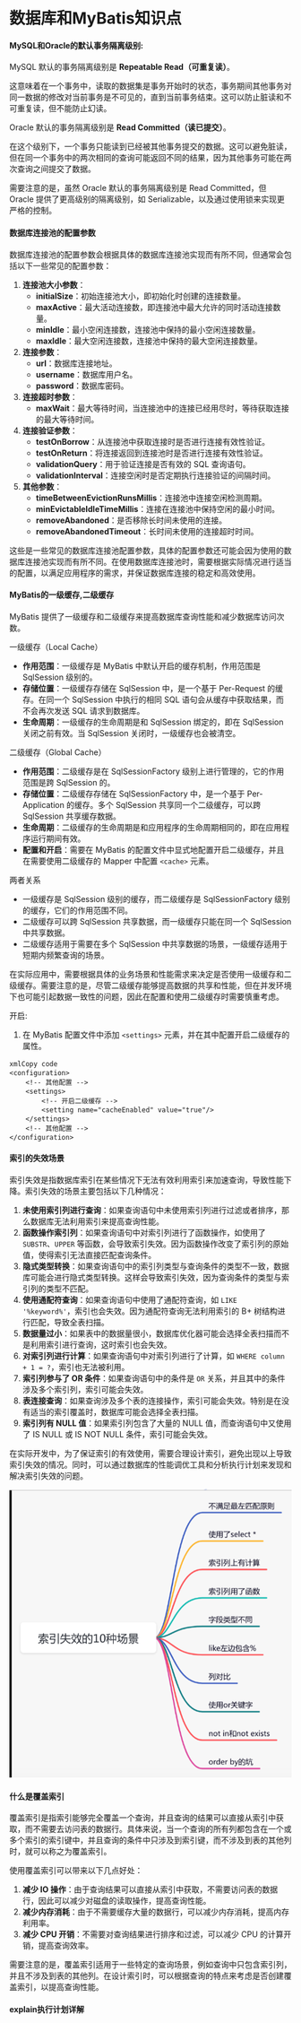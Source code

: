 # 数据库和MyBatis知识点



#### MySQL和Oracle的默认事务隔离级别:

MySQL 默认的事务隔离级别是 **Repeatable Read（可重复读）**。

这意味着在一个事务中，读取的数据集是事务开始时的状态，事务期间其他事务对同一数据的修改对当前事务是不可见的，直到当前事务结束。这可以防止脏读和不可重复读，但不能防止幻读。

Oracle 默认的事务隔离级别是 **Read Committed（读已提交）**。

在这个级别下，一个事务只能读到已经被其他事务提交的数据。这可以避免脏读，但在同一个事务中的两次相同的查询可能返回不同的结果，因为其他事务可能在两次查询之间提交了数据。

需要注意的是，虽然 Oracle 默认的事务隔离级别是 Read Committed，但 Oracle 提供了更高级别的隔离级别，如 Serializable，以及通过使用锁来实现更严格的控制。



#### 数据库连接池的配置参数

数据库连接池的配置参数会根据具体的数据库连接池实现而有所不同，但通常会包括以下一些常见的配置参数：

1. **连接池大小参数**：
   - **initialSize**：初始连接池大小，即初始化时创建的连接数量。
   - **maxActive**：最大活动连接数，即连接池中最大允许的同时活动连接数量。
   - **minIdle**：最小空闲连接数，连接池中保持的最小空闲连接数量。
   - **maxIdle**：最大空闲连接数，连接池中保持的最大空闲连接数量。
2. **连接参数**：
   - **url**：数据库连接地址。
   - **username**：数据库用户名。
   - **password**：数据库密码。
3. **连接超时参数**：
   - **maxWait**：最大等待时间，当连接池中的连接已经用尽时，等待获取连接的最大等待时间。
4. **连接验证参数**：
   - **testOnBorrow**：从连接池中获取连接时是否进行连接有效性验证。
   - **testOnReturn**：将连接返回到连接池时是否进行连接有效性验证。
   - **validationQuery**：用于验证连接是否有效的 SQL 查询语句。
   - **validationInterval**：连接空闲时是否定期执行连接验证的间隔时间。
5. **其他参数**：
   - **timeBetweenEvictionRunsMillis**：连接池中连接空闲检测周期。
   - **minEvictableIdleTimeMillis**：连接在连接池中保持空闲的最小时间。
   - **removeAbandoned**：是否移除长时间未使用的连接。
   - **removeAbandonedTimeout**：长时间未使用的连接超时时间。

这些是一些常见的数据库连接池配置参数，具体的配置参数还可能会因为使用的数据库连接池实现而有所不同。在使用数据库连接池时，需要根据实际情况进行适当的配置，以满足应用程序的需求，并保证数据库连接的稳定和高效使用。



#### MyBatis的一级缓存,二级缓存

MyBatis 提供了一级缓存和二级缓存来提高数据库查询性能和减少数据库访问次数。

一级缓存（Local Cache）

- **作用范围**：一级缓存是 MyBatis 中默认开启的缓存机制，作用范围是 SqlSession 级别的。
- **存储位置**：一级缓存存储在 SqlSession 中，是一个基于 Per-Request 的缓存。在同一个 SqlSession 中执行的相同 SQL 语句会从缓存中获取结果，而不会再次发送 SQL 请求到数据库。
- **生命周期**：一级缓存的生命周期是和 SqlSession 绑定的，即在 SqlSession 关闭之前有效。当 SqlSession 关闭时，一级缓存也会被清空。

二级缓存（Global Cache）

- **作用范围**：二级缓存是在 SqlSessionFactory 级别上进行管理的，它的作用范围是跨 SqlSession 的。
- **存储位置**：二级缓存存储在 SqlSessionFactory 中，是一个基于 Per-Application 的缓存。多个 SqlSession 共享同一个二级缓存，可以跨 SqlSession 共享缓存数据。
- **生命周期**：二级缓存的生命周期是和应用程序的生命周期相同的，即在应用程序运行期间有效。
- **配置和开启**：需要在 MyBatis 的配置文件中显式地配置开启二级缓存，并且在需要使用二级缓存的 Mapper 中配置 `<cache>` 元素。

两者关系

- 一级缓存是 SqlSession 级别的缓存，而二级缓存是 SqlSessionFactory 级别的缓存，它们的作用范围不同。
- 二级缓存可以跨 SqlSession 共享数据，而一级缓存只能在同一个 SqlSession 中共享数据。
- 二级缓存适用于需要在多个 SqlSession 中共享数据的场景，一级缓存适用于短期内频繁查询的场景。

在实际应用中，需要根据具体的业务场景和性能需求来决定是否使用一级缓存和二级缓存。需要注意的是，尽管二级缓存能够提高数据的共享和性能，但在并发环境下也可能引起数据一致性的问题，因此在配置和使用二级缓存时需要慎重考虑。

开启:

1. 在 MyBatis 配置文件中添加 `<settings>` 元素，并在其中配置开启二级缓存的属性。

```
xmlCopy code
<configuration>
    <!-- 其他配置 -->
    <settings>
        <!-- 开启二级缓存 -->
        <setting name="cacheEnabled" value="true"/>
    </settings>
    <!-- 其他配置 -->
</configuration>
```



#### 索引的失效场景

索引失效是指数据库索引在某些情况下无法有效利用索引来加速查询，导致性能下降。索引失效的场景主要包括以下几种情况：

1. **未使用索引列进行查询**：如果查询语句中未使用索引列进行过滤或者排序，那么数据库无法利用索引来提高查询性能。
2. **函数操作索引列**：如果查询语句中对索引列进行了函数操作，如使用了 `SUBSTR`、`UPPER` 等函数，会导致索引失效。因为函数操作改变了索引列的原始值，使得索引无法直接匹配查询条件。
3. **隐式类型转换**：如果查询语句中的索引列类型与查询条件的类型不一致，数据库可能会进行隐式类型转换。这样会导致索引失效，因为查询条件的类型与索引列的类型不匹配。
4. **使用通配符查询**：如果查询语句中使用了通配符查询，如 `LIKE '%keyword%'`，索引也会失效。因为通配符查询无法利用索引的 B+ 树结构进行匹配，导致全表扫描。
5. **数据量过小**：如果表中的数据量很小，数据库优化器可能会选择全表扫描而不是利用索引进行查询，这时索引也会失效。
6. **对索引列进行计算**：如果查询语句中对索引列进行了计算，如 `WHERE column + 1 = ?`，索引也无法被利用。
7. **索引列参与了 OR 条件**：如果查询语句中的条件是 `OR` 关系，并且其中的条件涉及多个索引列，索引可能会失效。
8. **表连接查询**：如果查询涉及多个表的连接操作，索引可能会失效。特别是在没有适当的索引覆盖时，数据库可能会选择全表扫描。
9. **索引列有 NULL 值**：如果索引列包含了大量的 NULL 值，而查询语句中又使用了 IS NULL 或 IS NOT NULL 条件，索引可能会失效。

在实际开发中，为了保证索引的有效使用，需要合理设计索引，避免出现以上导致索引失效的情况。同时，可以通过数据库的性能调优工具和分析执行计划来发现和解决索引失效的问题。

![D:\面试题\known\hello-world\知识点汇总](1.png)



#### 什么是覆盖索引

覆盖索引是指索引能够完全覆盖一个查询，并且查询的结果可以直接从索引中获取，而不需要去访问表的数据行。具体来说，当一个查询的所有列都包含在一个或多个索引的索引键中，并且查询的条件中只涉及到索引键，而不涉及到表的其他列时，就可以称之为覆盖索引。

使用覆盖索引可以带来以下几点好处：

1. **减少 IO 操作**：由于查询结果可以直接从索引中获取，不需要访问表的数据行，因此可以减少对磁盘的读取操作，提高查询性能。
2. **减少内存消耗**：由于不需要缓存大量的数据行，可以减少内存消耗，提高内存利用率。
3. **减少 CPU 开销**：不需要对查询结果进行排序和过滤，可以减少 CPU 的计算开销，提高查询效率。

需要注意的是，覆盖索引适用于一些特定的查询场景，例如查询中只包含索引列，并且不涉及到表的其他列。在设计索引时，可以根据查询的特点来考虑是否创建覆盖索引，以提高查询性能。



#### explain执行计划详解